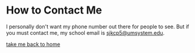# How to Contact Me

I personally don't want my phone number out there for people to see. But if you must contact me, 
my school email is sjkcp5@umsystem.edu.

[take me back to home](https://github.com/sjkoske/sjkoske.git)

